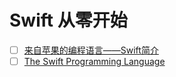 # Swift 从零开始


- [ ] [来自苹果的编程语言——Swift简介](http://zh.lucida.me/blog/an-introduction-to-swift/)
- [ ] [The Swift Programming Language](https://developer.apple.com/library/prerelease/ios/documentation/Swift/Conceptual/Swift_Programming_Language/index.html#//apple_ref/doc/uid/TP40014097-CH3-XID_0)
